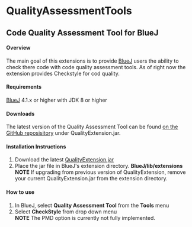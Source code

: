 # QualityAssessmentTools

## Code Quality Assessment Tool for BlueJ

#### Overview
The main goal of this extensions is to provide [BlueJ](https://bluej.org/) users the ability to check there code with code quality assessment 
tools. As of right now the extension provides Checkstyle for cod quality.

#### Requirements
[BlueJ](https://bluej.org/) 4.1.x or higher with JDK 8 or higher

#### Downloads
The latest version of the Quality Assessment Tool can be found [on the GitHub reposisitory](https://github.com/SoftwareExtensionRenovators/QualityAssessmentTools)
under QualityExtension.jar.

#### Installation Instructions
1. Download the latest [QualityExtension.jar](https://github.com/SoftwareExtensionRenovators/QualityAssessmentTools/blob/master/QualityExtension.jar)
1. Place the jar file in BlueJ's extension directory. **BlueJ/lib/extensions**
<br /> **NOTE** If upgrading from previous version of QualityExtension, remove your current QualityExtension.jar
from the extension directory.

#### How to use
1. In BlueJ, select **Quality Assessment Tool** from the **Tools** menu
2. Select **CheckStyle** from drop down menu
<br /> **NOTE** The PMD option is currently not fully implemented.

